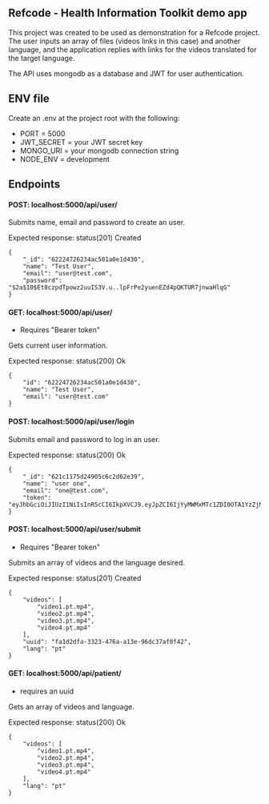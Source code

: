 ## Refcode - Health Information Toolkit demo app

This project was created to be used as demonstration for a Refcode project.
The user inputs an array of files (videos links in this case) and another language, and the application replies with links for the videos translated for the target language.

The API uses mongodb as a database and JWT for user authentication.

## ENV file
Create an .env at the project root with the following:
* PORT = 5000
* JWT_SECRET = your JWT secret key
* MONGO_URI = your mongodb connection string
* NODE_ENV = development

## Endpoints

#### POST: localhost:5000/api/user/

Submits name, email and password to create an user.

Expected response:
status(201) Created
```
{
    "_id": "62224726234ac501a0e1d430",
    "name": "Test User",
    "email": "user@test.com",
    "password": "$2a$10$Et8czpdTpowz2uuIS3V.u..lpFrPe2yuenEZd4pQKTUR7jnwaHlqG"
}
```

#### GET: localhost:5000/api/user/
* Requires "Bearer token"

Gets current user information.

Expected response:
status(200) Ok
```
{
    "id": "62224726234ac501a0e1d430",
    "name": "Test User",
    "email": "user@test.com"
}
```

#### POST: localhost:5000/api/user/login

Submits email and password to log in an user.

Expected response:
status(200) Ok
```
{
    "_id": "621c1175d24905c6c2d62e39",
    "name": "user one",
    "email": "one@test.com",
    "token": "eyJhbGciOiJIUzI1NiIsInR5cCI6IkpXVCJ9.eyJpZCI6IjYyMWMxMTc1ZDI0OTA1YzZjMmQ2MmUzOSIsImlhdCI6MTY0NjQxMTgyOCwiZXhwIjoxNjQ5MDAzODI4fQ.53cUHFRL6rT3T1iq1pdXb0EUOci9g50rp68nCnlugAk"
}
```


#### POST: localhost:5000/api/user/submit
* Requires "Bearer token"

Submits an array of videos and the language desired.

Expected response:
status(201) Created
```
{
    "videos": [
        "video1.pt.mp4",
        "video2.pt.mp4",
        "video3.pt.mp4",
        "video4.pt.mp4"
    ],
    "uuid": "fa1d2dfa-3323-476a-a13e-96dc37af0f42",
    "lang": "pt"
}
```

#### GET: localhost:5000/api/patient/
* requires an uuid

Gets an array of videos and language.

Expected response:
status(200) Ok
```
{
    "videos": [
        "video1.pt.mp4",
        "video2.pt.mp4",
        "video3.pt.mp4",
        "video4.pt.mp4"
    ],
    "lang": "pt"
}
```